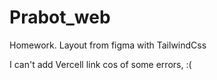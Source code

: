 # Prabot_web
Homework. Layout from figma with TailwindCss

I can't add Vercell link cos of some errors, :(
